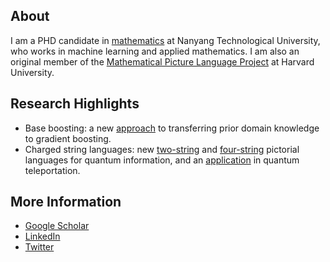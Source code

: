 About
----------------

I am a PHD candidate in [mathematics](https://spms.ntu.edu.sg/) at Nanyang Technological University,
who works in machine learning and applied mathematics. I am also an original member of the
[Mathematical Picture Language Project](https://mathpicture.fas.harvard.edu/) at Harvard University. 


Research Highlights
----------------

* Base boosting: a new [approach][1] to transferring prior domain knowledge to gradient boosting.
* Charged string languages: new [two-string][2] and [four-string][3] pictorial languages
for quantum information, and an [application][4] in quantum teleportation.

[1]: https://arxiv.org/abs/2005.06194 "Boosting on the shoulders of giants in quantum device calibration"
[2]: https://link.springer.com/article/10.1007/s11425-017-9207-3 "Holographic software for quantum networks"
[3]: https://www.pnas.org/content/114/10/2497.full "Quon 3D language for quantum information"
[4]: https://iopscience.iop.org/article/10.1088/1367-2630/aa5b57 "Constructive simulation and topological design of protocols"


More Information
----------------
* [Google Scholar](https://scholar.google.com/citations?user=lDe0nKgAAAAJ&hl=en)
* [LinkedIn](https://www.linkedin.com/in/wozniakowski/)
* [Twitter](https://twitter.com/airwoz)
